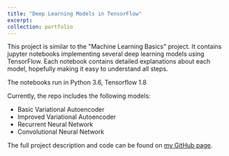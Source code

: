 ```yaml
---
title: "Deep Learning Models in TensorFlow"
excerpt: 
collection: portfolio
---
```

   
This project is similar to the "Machine Learning Basics" project. It contains jupyter notebooks implementing several deep learning models using TensorFlow. Each notebook contains detailed explanations about each model, hopefully making it easy to understand all steps.
   
The notebooks run in Python 3.6, Tensorflow 1.8
   
Currently, the repo includes the following models:   
- Basic Variational Autoencoder
- Improved Variational Autoencoder
- Recurrent Neural Network
- Convolutional Neural Network
   
The full project description and code can be found on [my GitHub page](https://github.com/zotroneneis/tensorflow_deep_learning_models).

